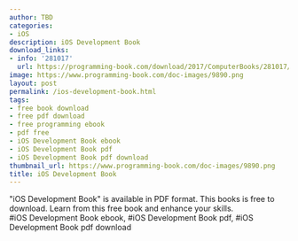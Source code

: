 ```yaml
---
author: TBD
categories:
- iOS
description: iOS Development Book
download_links:
- info: '281017'
  url: https://programming-book.com/download/2017/ComputerBooks/281017/iOS Development.pdf
image: https://www.programming-book.com/doc-images/9890.png
layout: post
permalink: /ios-development-book.html
tags:
- free book download
- free pdf download
- free programming ebook
- pdf free
- iOS Development Book ebook
- iOS Development Book pdf
- iOS Development Book pdf download
thumbnail_url: https://www.programming-book.com/doc-images/9890.png
title: iOS Development Book
---
```


 
<div class="item-desc text-justify">
  "iOS Development Book" is available in PDF format. This books is free to download. Learn from this free book and enhance your skills.
  <br>
  #iOS Development Book ebook, #iOS Development Book pdf, #iOS Development Book pdf download
</div>